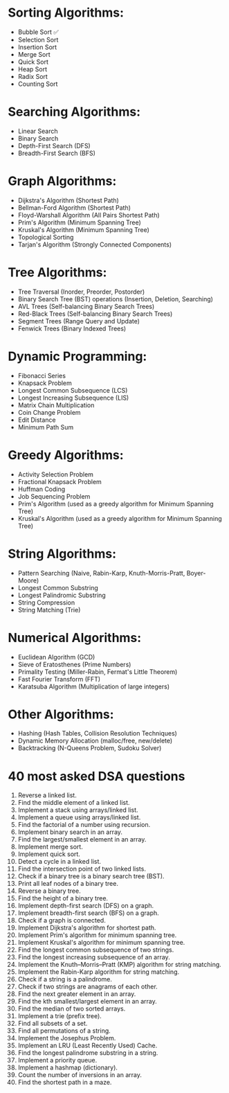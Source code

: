 
# Sorting Algorithms:

- Bubble Sort ✅
- Selection Sort
- Insertion Sort
- Merge Sort
- Quick Sort
- Heap Sort
- Radix Sort
- Counting Sort
# Searching Algorithms:

- Linear Search
- Binary Search
- Depth-First Search (DFS)
- Breadth-First Search (BFS)
# Graph Algorithms:

- Dijkstra's Algorithm (Shortest Path)
- Bellman-Ford Algorithm (Shortest Path)
- Floyd-Warshall Algorithm (All Pairs Shortest Path)
- Prim's Algorithm (Minimum Spanning Tree)
- Kruskal's Algorithm (Minimum Spanning Tree)
- Topological Sorting
- Tarjan's Algorithm (Strongly Connected Components)
# Tree Algorithms:

- Tree Traversal (Inorder, Preorder, Postorder)
- Binary Search Tree (BST) operations (Insertion, Deletion, Searching)
- AVL Trees (Self-balancing Binary Search Trees)
- Red-Black Trees (Self-balancing Binary Search Trees)
- Segment Trees (Range Query and Update)
- Fenwick Trees (Binary Indexed Trees)
# Dynamic Programming:

- Fibonacci Series
- Knapsack Problem
- Longest Common Subsequence (LCS)
- Longest Increasing Subsequence (LIS)
- Matrix Chain Multiplication
- Coin Change Problem
- Edit Distance
- Minimum Path Sum
# Greedy Algorithms:

- Activity Selection Problem
- Fractional Knapsack Problem
- Huffman Coding
- Job Sequencing Problem
- Prim's Algorithm (used as a greedy algorithm for Minimum Spanning Tree)
- Kruskal's Algorithm (used as a greedy algorithm for Minimum Spanning Tree)
# String Algorithms:

- Pattern Searching (Naive, Rabin-Karp, Knuth-Morris-Pratt, Boyer-Moore)
- Longest Common Substring
- Longest Palindromic Substring
- String Compression
- String Matching (Trie)
# Numerical Algorithms:

- Euclidean Algorithm (GCD)
- Sieve of Eratosthenes (Prime Numbers)
- Primality Testing (Miller-Rabin, Fermat's Little Theorem)
- Fast Fourier Transform (FFT)
- Karatsuba Algorithm (Multiplication of large integers)
# Other Algorithms:

- Hashing (Hash Tables, Collision Resolution Techniques)
- Dynamic Memory Allocation (malloc/free, new/delete)
- Backtracking (N-Queens Problem, Sudoku Solver)

# 40 most asked DSA questions

1. Reverse a linked list.
2. Find the middle element of a linked list.
3. Implement a stack using arrays/linked list.
4. Implement a queue using arrays/linked list.
5. Find the factorial of a number using recursion.
6. Implement binary search in an array.
7. Find the largest/smallest element in an array.
8. Implement merge sort.
9. Implement quick sort.
10. Detect a cycle in a linked list.
11. Find the intersection point of two linked lists.
12. Check if a binary tree is a binary search tree (BST).
13. Print all leaf nodes of a binary tree.
14. Reverse a binary tree.
15. Find the height of a binary tree.
16. Implement depth-first search (DFS) on a graph.
17. Implement breadth-first search (BFS) on a graph.
18. Check if a graph is connected.
19. Implement Dijkstra's algorithm for shortest path.
20. Implement Prim's algorithm for minimum spanning tree.
21. Implement Kruskal's algorithm for minimum spanning tree.
22. Find the longest common subsequence of two strings.
23. Find the longest increasing subsequence of an array.
24. Implement the Knuth–Morris–Pratt (KMP) algorithm for string matching.
25. Implement the Rabin-Karp algorithm for string matching.
26. Check if a string is a palindrome.
27. Check if two strings are anagrams of each other.
28. Find the next greater element in an array.
29. Find the kth smallest/largest element in an array.
30. Find the median of two sorted arrays.
31. Implement a trie (prefix tree).
32. Find all subsets of a set.
33. Find all permutations of a string.
34. Implement the Josephus Problem.
35. Implement an LRU (Least Recently Used) Cache.
36. Find the longest palindrome substring in a string.
37. Implement a priority queue.
38. Implement a hashmap (dictionary).
39. Count the number of inversions in an array.
40. Find the shortest path in a maze.
